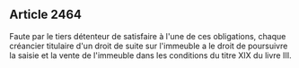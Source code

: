 Article 2464
----
Faute par le tiers détenteur de satisfaire à l'une de ces obligations, chaque
créancier titulaire d'un droit de suite sur l'immeuble a le droit de poursuivre
la saisie et la vente de l'immeuble dans les conditions du titre XIX du livre
III.
